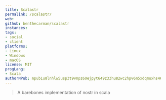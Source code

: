 ```yaml
---
title: Scalastr
permalink: /scalastr/
web: 
github: benthecarman/scalastr
instances:
tags:
- social
- client
platforms:
- Linux
- Windows
- macOS
license: MIT
progLang:
- Scala 
authorNPub: npub1u8lnhlw5usp3t9vmpz60ejpyt649z33hu82wc2hpv6m5xdqmuxhs46turz
---
```


> A barebones implementation of nostr in scala

